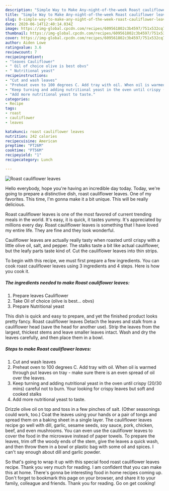 ```yaml
---
description: "Simple Way to Make Any-night-of-the-week Roast cauliflower leaves"
title: "Simple Way to Make Any-night-of-the-week Roast cauliflower leaves"
slug: 0-simple-way-to-make-any-night-of-the-week-roast-cauliflower-leaves
date: 2020-06-14T12:40:14.034Z
image: https://img-global.cpcdn.com/recipes/609561802c3b4597/751x532cq70/roast-cauliflower-leaves-recipe-main-photo.jpg
thumbnail: https://img-global.cpcdn.com/recipes/609561802c3b4597/751x532cq70/roast-cauliflower-leaves-recipe-main-photo.jpg
cover: https://img-global.cpcdn.com/recipes/609561802c3b4597/751x532cq70/roast-cauliflower-leaves-recipe-main-photo.jpg
author: Aiden Lowe
ratingvalue: 3.6
reviewcount: 7
recipeingredient:
- "leaves Cauliflower"
- " Oil of choice olive is best obvs"
- " Nutritional yeast"
recipeinstructions:
- "Cut and wash leaves"
- "Preheat oven to 100 degrees C. Add tray with oil. When oil is warmed through put leaves on tray - make sure there is an even spread of oil over the leaves."
- "Keep turning and adding nutritional yeast in the oven until crispy (20/30 mins) careful not to burn. Your looking for crispy leaves but soft and cooked stalks"
- "Add more nutritional yeast to taste."
categories:
- Recipe
tags:
- roast
- cauliflower
- leaves

katakunci: roast cauliflower leaves 
nutrition: 242 calories
recipecuisine: American
preptime: "PT26M"
cooktime: "PT56M"
recipeyield: "1"
recipecategory: Lunch

---
```



![Roast cauliflower leaves](https://img-global.cpcdn.com/recipes/609561802c3b4597/751x532cq70/roast-cauliflower-leaves-recipe-main-photo.jpg)

Hello everybody, hope you're having an incredible day today. Today, we're going to prepare a distinctive dish, roast cauliflower leaves. One of my favorites. This time, I'm gonna make it a bit unique. This will be really delicious.

Roast cauliflower leaves is one of the most favored of current trending meals in the world. It's easy, it is quick, it tastes yummy. It's appreciated by millions every day. Roast cauliflower leaves is something that I have loved my entire life. They are fine and they look wonderful.

Cauliflower leaves are actually really tasty when roasted until crispy with a little olive oil, salt, and pepper. The stalks taste a bit like actual cauliflower, but the leafy parts taste kind of. Cut the cauliflower leaves into thin strips.


To begin with this recipe, we must first prepare a few ingredients. You can cook roast cauliflower leaves using 3 ingredients and 4 steps. Here is how you cook it.

<!--inarticleads1-->

##### The ingredients needed to make Roast cauliflower leaves:

1. Prepare leaves Cauliflower
1. Take  Oil of choice (olive is best... obvs)
1. Prepare  Nutritional yeast


This dish is quick and easy to prepare, and yet the finished product looks pretty fancy. Roast cauliflower leaves Detach the leaves and stalk from a cauliflower head (save the head for another use). Strip the leaves from the largest, thickest stems and leave smaller leaves intact. Wash and dry the leaves carefully, and then place them in a bowl. 

<!--inarticleads2-->

##### Steps to make Roast cauliflower leaves:

1. Cut and wash leaves
1. Preheat oven to 100 degrees C. Add tray with oil. When oil is warmed through put leaves on tray - make sure there is an even spread of oil over the leaves.
1. Keep turning and adding nutritional yeast in the oven until crispy (20/30 mins) careful not to burn. Your looking for crispy leaves but soft and cooked stalks
1. Add more nutritional yeast to taste.


Drizzle olive oil on top and toss in a few pinches of salt. (Other seasonings could work, too.) Coat the leaves using your hands or a pair of tongs and spread them on a baking sheet in a single layer. The cauliflower leaves recipe go well with dill, garlic, sesame seeds, soy sauce, pork, chicken, beef, and even mushrooms. You can even use the cauliflower leaves to cover the food in the microwave instead of paper towels. To prepare the leaves, trim off the woody ends of the stem, give the leaves a quick wash, and then throw them in a bowl or plastic bag with some oil and spices. I can&#39;t say enough about dill and garlic powder. 

So that's going to wrap it up with this special food roast cauliflower leaves recipe. Thank you very much for reading. I am confident that you can make this at home. There's gonna be interesting food in home recipes coming up. Don't forget to bookmark this page on your browser, and share it to your family, colleague and friends. Thank you for reading. Go on get cooking!
